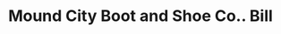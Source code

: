 ---
doi: 10.7916/D85440K3
date_other: '1900'
date_other_textual: 1900-1909
form: printed ephemera
genre:
- Invoices
name:
- Mound City Boot and Shoe Co.
object_in_context_url: https://biggert.cul.columbia.edu/items/view/ave_biggert_00718
subject_hierarchical_geographic:
- St. Louis, Missouri, United States
subject_name:
- Mound City Boot and Shoe Co.
title: Mound City Boot and Shoe Co.. Bill
sort_title: Mound City Boot and Shoe Co.. Bill
call_number: ave_biggert_00718
coordinates:
- 38.62722222222222,-90.19777777777779
pid: ave_biggert_00718
identifiers: ave_biggert_00718
canvas_id: ldpd:395990
permalink: "/items/ave_biggert_00718/"
layout: iiif-image-page
---